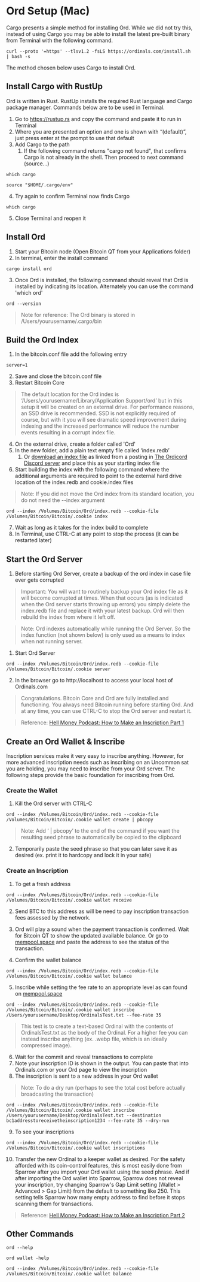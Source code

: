 # Ord Setup (Mac)

Cargo presents a simple method for installing Ord.  While we did not try this, instead of using Cargo you may be able to install the latest pre-built binary from Terminal with the following command.

```
curl --proto '=https' --tlsv1.2 -fsLS https://ordinals.com/install.sh | bash -s
```

The method chosen below uses Cargo to install Ord.

## Install Cargo with RustUp

Ord is written in Rust. RustUp installs the required Rust language and Cargo package manager. Commands below are to be used in Terminal.

   1. Go to https://rustup.rs and copy the command and paste it to run in Terminal
   2. Where you are presented an option and one is shown with “(default)”, just press enter at the prompt to use that default
   3. Add Cargo to the path
      1. If the following command returns "cargo not found", that confirms Cargo is not already in the shell. Then proceed to next command (source...)
```
which cargo
```
```
source "$HOME/.cargo/env"
```
   4. Try again to confirm Terminal now finds Cargo
```
which cargo
```

   5. Close Terminal and reopen it


## Install Ord

1. Start your Bitcoin node (Open Bitcoin QT from your Applications folder)
2. In terminal, enter the install command
```
cargo install ord
```

3. Once Ord is installed, the following command should reveal that Ord is installed by indicating its location. Alternately you can use the command 'which ord'
```
ord --version
```
> Note for reference: The Ord binary is stored in /Users/yourusername/.cargo/bin

## Build the Ord Index
1. In the bitcoin.conf file add the following entry
```
server=1
```
2. Save and close the bitcoin.conf file
3. Restart Bitcoin Core

> The default location for the Ord index is ‘/Users/yourusername/Library/Application Support/ord’ but in this setup it will be created on an external drive. For performance reasons, an SSD drive is recommended. SSD is not explicitly required of course, but with it you will see dramatic speed improvement during indexing and the increased performance will reduce the number events resulting in a corrupt index file.
>
4. On the external drive, create a folder called 'Ord'
5. In the new folder, add a plain text empty file called ‘index.redb’
   1. Or [download an index file](https://45.128.27.75/) as linked from a posting in [The Ordicord Discord server](https://discord.com/channels/987504378242007100/1083363982963908640) and place this as your starting index file
6. Start building the index with the following command where the additional arguments are required to point to the external hard drive location of the index.redb and cookie.index files

> Note: If you did not move the Ord index from its standard location, you do not need the --index argument
   
```
ord --index /Volumes/Bitcoin/Ord/index.redb --cookie-file /Volumes/Bitcoin/Bitcoin/.cookie index
```

7. Wait as long as it takes for the index build to complete
8. In Terminal, use CTRL-C at any point to stop the process (it can be restarted later)


## Start the Ord Server

1. Before starting Ord Server, create a backup of the ord index in case file ever gets corrupted
> Important: You will want to routinely backup your Ord index file as it will become corrupted at times. When that occurs (as is indicated when the Ord server starts throwing up errors) you simply delete the index.redb file and replace it with your latest backup. Ord will then rebuild the index from where it left off.

> Note: Ord indexes automatically while running the Ord Server. So the index function (not shown below) is only used as a means to index when not running server.

1. Start Ord Server
```
ord --index /Volumes/Bitcoin/Ord/index.redb --cookie-file /Volumes/Bitcoin/Bitcoin/.cookie server
```

2. In the browser go to http://localhost to access your local host of Ordinals.com

> Congratulations. Bitcoin Core and Ord are fully installed and functioning. You always need Bitcoin running before starting Ord. And at any time, you can use CTRL-C to stop the Ord server and restart it.

> Reference: [Hell Money Podcast: How to Make an Inscription Part 1](https://www.youtube.com/watch?v=zXlvkOSVM9M&t=1s)

## Create an Ord Wallet & Inscribe

Inscription services make it very easy to inscribe anything. However, for more advanced inscription needs such as inscribing on an Uncommon sat you are holding, you may need to inscribe from your Ord server. The following steps provide the basic foundation for inscribing from Ord. 

### Create the Wallet
1. Kill the Ord server with CTRL-C
```
ord --index /Volumes/Bitcoin/Ord/index.redb --cookie-file /Volumes/Bitcoin/Bitcoin/.cookie wallet create | pbcopy
```
> Note: Add ‘ | pbcopy’ to the end of the command if you want the resulting seed phrase to automatically be copied to the clipboard

2. Temporarily paste the seed phrase so that you can later save it as desired (ex. print it to hardcopy and lock it in your safe)

### Create an Inscription
1. To get a fresh address
```
ord --index /Volumes/Bitcoin/Ord/index.redb --cookie-file /Volumes/Bitcoin/Bitcoin/.cookie wallet receive
```
2. Send BTC to this address as will be need to pay inscription transaction fees assessed by the network.
3. Ord will play a sound when the payment transaction is confirmed. Wait for Bitcoin QT to show the updated available balance. Or go to [mempool.space](https://mempool.space) and paste the address to see the status of the transaction.

4. Confirm the wallet balance
``` 
ord --index /Volumes/Bitcoin/Ord/index.redb --cookie-file /Volumes/Bitcoin/Bitcoin/.cookie wallet balance
```
5. Inscribe while setting the fee rate to an appropriate level as can found on [mempool.space](https://mempool.space)
```
ord --index /Volumes/Bitcoin/Ord/index.redb --cookie-file /Volumes/Bitcoin/Bitcoin/.cookie wallet inscribe /Users/yourusername/Desktop/OrdinalsTest.txt --fee-rate 35
```
> This test is to create a text-based Ordinal with the contents of OrdinalsTest.txt as the body of the Ordinal. For a higher fee you can instead inscribe anything (ex. .webp file, which is an ideally compressed image).

6. Wait for the commit and reveal transactions to complete
7. Note your inscription ID is shown in the output. You can paste that into Ordinals.com or your Ord page to view the inscription
8. The inscription is sent to a new address in your Ord wallet

> Note: To do a dry run (perhaps to see the total cost before actually broadcasting the transaction)

```
ord --index /Volumes/Bitcoin/Ord/index.redb --cookie-file /Volumes/Bitcoin/Bitcoin/.cookie wallet inscribe /Users/yourusername/Desktop/OrdinalsTest.txt --destination bc1addresstoreceivetheinscription1234 --fee-rate 35 --dry-run
```
9. To see your inscriptions
```
ord --index /Volumes/Bitcoin/Ord/index.redb --cookie-file /Volumes/Bitcoin/Bitcoin/.cookie wallet inscriptions
```

10. Transfer the new Ordinal to a keeper wallet as desired. For the safety afforded with its coin-control features, this is most easily done from Sparrow after you import your Ord wallet using the seed phrase. And if after importing the Ord wallet into Sparrow, Sparrow does not reveal your inscription, try changing Sparrow's Gap Limit setting (Wallet > Advanced > Gap Limit) from the default to something like 250. This setting tells Sparrow how many empty address to find before it stops scanning them for transactions.

>Reference: [Hell Money Podcast: How to Make an Inscription Part 2](https://www.youtube.com/watch?v=LXrUu8WOrHo)


## Other Commands

```
ord --help

ord wallet -help

ord --index /Volumes/Bitcoin/Ord/index.redb --cookie-file /Volumes/Bitcoin/Bitcoin/.cookie wallet balance
```